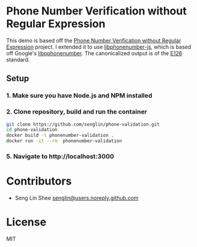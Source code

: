 # Phone Number Verification without Regular Expression

This demo is based off the [Phone Number Verification without Regular Expression](https://github.com/dkundel/phone-verification-form) project.
I extended it to use [libphonenumber-js](https://www.npmjs.com/package/libphonenumber-js), which is based off Google's [libpphonenumber](https://github.com/google/libphonenumber).  The canonicalized output is of the [E126](https://en.wikipedia.org/wiki/E.164) standard.

## Setup

### 1. Make sure you have Node.js and NPM installed

### 2. Clone repository, build and run the container

```bash
git clone https://github.com/senglin/phone-validation.git
cd phone-validation
docker build -t phonenumber-validation .
docker run -it --rm  phonenumber-validation
```

### 5. Navigate to http://localhost:3000

# Contributors

- Seng Lin Shee <senglin@users.noreply.github.com>

# License

MIT